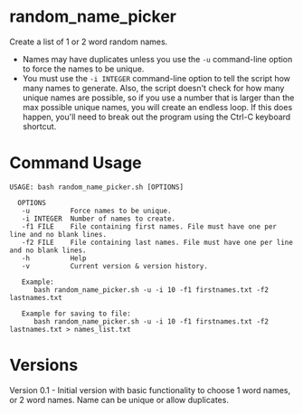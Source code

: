 # random_name_picker

Create a list of 1 or 2 word random names.

* Names may have duplicates unless you use the `-u` command-line option to force the names to be unique.
* You must use the `-i INTEGER` command-line option to tell the script how many names to generate. Also,
the script doesn't check for how many unique names are possible, so if you use a number that is larger
than the max possible unique names, you will create an endless loop. If this does happen, you'll need
to break out the program using the Ctrl-C keyboard shortcut.

# Command Usage

```
USAGE: bash random_name_picker.sh [OPTIONS]

  OPTIONS
   -u          Force names to be unique.
   -i INTEGER  Number of names to create.
   -f1 FILE    File containing first names. File must have one per line and no blank lines.
   -f2 FILE    File containing last names. File must have one per line and no blank lines.
   -h          Help
   -v          Current version & version history.

   Example:
      bash random_name_picker.sh -u -i 10 -f1 firstnames.txt -f2 lastnames.txt

   Example for saving to file:
      bash random_name_picker.sh -u -i 10 -f1 firstnames.txt -f2 lastnames.txt > names_list.txt

```

# Versions

Version 0.1 - Initial version with basic functionality to choose 1 word names, or 2 word names.
              Name can be unique or allow duplicates.
